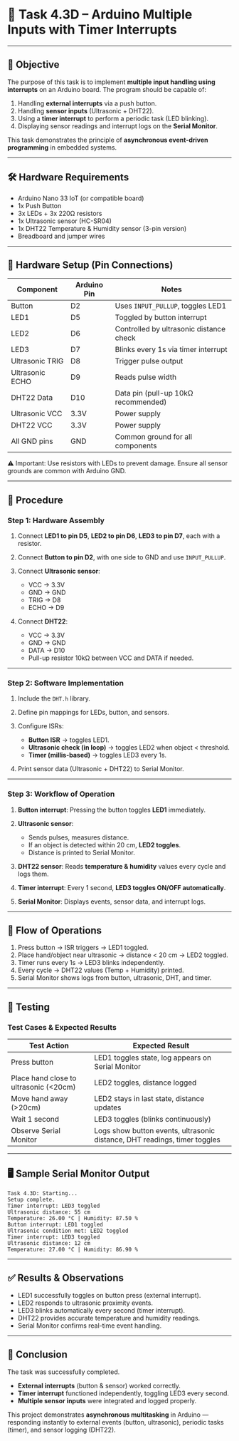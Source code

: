 # 📘 Task 4.3D – Arduino Multiple Inputs with Timer Interrupts

---

## 🎯 Objective

The purpose of this task is to implement **multiple input handling using interrupts** on an Arduino board. The program should be capable of:

1. Handling **external interrupts** via a push button.
2. Handling **sensor inputs** (Ultrasonic + DHT22).
3. Using a **timer interrupt** to perform a periodic task (LED blinking).
4. Displaying sensor readings and interrupt logs on the **Serial Monitor**.

This task demonstrates the principle of **asynchronous event-driven programming** in embedded systems.

---

## 🛠️ Hardware Requirements

* Arduino Nano 33 IoT (or compatible board)
* 1x Push Button
* 3x LEDs + 3x 220Ω resistors
* 1x Ultrasonic sensor (HC-SR04)
* 1x DHT22 Temperature & Humidity sensor (3-pin version)
* Breadboard and jumper wires

---

## 🔌 Hardware Setup (Pin Connections)

| Component       | Arduino Pin | Notes                                   |
| --------------- | ----------- | --------------------------------------- |
| Button          | D2          | Uses `INPUT_PULLUP`, toggles LED1       |
| LED1            | D5          | Toggled by button interrupt             |
| LED2            | D6          | Controlled by ultrasonic distance check |
| LED3            | D7          | Blinks every 1s via timer interrupt     |
| Ultrasonic TRIG | D8          | Trigger pulse output                    |
| Ultrasonic ECHO | D9          | Reads pulse width                       |
| DHT22 Data      | D10         | Data pin (pull-up 10kΩ recommended)     |
| Ultrasonic VCC  | 3.3V        | Power supply                            |
| DHT22 VCC       | 3.3V        | Power supply                            |
| All GND pins    | GND         | Common ground for all components        |

⚠️ Important: Use resistors with LEDs to prevent damage. Ensure all sensor grounds are common with Arduino GND.

---

## 📜 Procedure

### Step 1: Hardware Assembly

1. Connect **LED1 to pin D5**, **LED2 to pin D6**, **LED3 to pin D7**, each with a resistor.
2. Connect **Button to pin D2**, with one side to GND and use `INPUT_PULLUP`.
3. Connect **Ultrasonic sensor**:

   * VCC → 3.3V
   * GND → GND
   * TRIG → D8
   * ECHO → D9
4. Connect **DHT22**:

   * VCC → 3.3V
   * GND → GND
   * DATA → D10
   * Pull-up resistor 10kΩ between VCC and DATA if needed.

---

### Step 2: Software Implementation

1. Include the `DHT.h` library.
2. Define pin mappings for LEDs, button, and sensors.
3. Configure ISRs:

   * **Button ISR** → toggles LED1.
   * **Ultrasonic check (in loop)** → toggles LED2 when object < threshold.
   * **Timer (millis-based)** → toggles LED3 every 1s.
4. Print sensor data (Ultrasonic + DHT22) to Serial Monitor.

---

### Step 3: Workflow of Operation

1. **Button interrupt**: Pressing the button toggles **LED1** immediately.
2. **Ultrasonic sensor**:

   * Sends pulses, measures distance.
   * If an object is detected within 20 cm, **LED2 toggles**.
   * Distance is printed to Serial Monitor.
3. **DHT22 sensor**: Reads **temperature & humidity** values every cycle and logs them.
4. **Timer interrupt**: Every 1 second, **LED3 toggles ON/OFF automatically**.
5. **Serial Monitor**: Displays events, sensor data, and interrupt logs.

---

## 🔎 Flow of Operations

1. Press button → ISR triggers → LED1 toggled.
2. Place hand/object near ultrasonic → distance < 20 cm → LED2 toggled.
3. Timer runs every 1s → LED3 blinks independently.
4. Every cycle → DHT22 values (Temp + Humidity) printed.
5. Serial Monitor shows logs from button, ultrasonic, DHT, and timer.

---

## 🧪 Testing

### Test Cases & Expected Results

| Test Action                            | Expected Result                                                           |
| -------------------------------------- | ------------------------------------------------------------------------- |
| Press button                           | LED1 toggles state, log appears on Serial Monitor                         |
| Place hand close to ultrasonic (<20cm) | LED2 toggles, distance logged                                             |
| Move hand away (>20cm)                 | LED2 stays in last state, distance updates                                |
| Wait 1 second                          | LED3 toggles (blinks continuously)                                        |
| Observe Serial Monitor                 | Logs show button events, ultrasonic distance, DHT readings, timer toggles |

---

## 🖥️ Sample Serial Monitor Output

```
Task 4.3D: Starting...
Setup complete.
Timer interrupt: LED3 toggled
Ultrasonic distance: 55 cm
Temperature: 26.00 °C | Humidity: 87.50 %
Button interrupt: LED1 toggled
Ultrasonic condition met: LED2 toggled
Timer interrupt: LED3 toggled
Ultrasonic distance: 12 cm
Temperature: 27.00 °C | Humidity: 86.90 %
```

---

## ✅ Results & Observations

* LED1 successfully toggles on button press (external interrupt).
* LED2 responds to ultrasonic proximity events.
* LED3 blinks automatically every second (timer interrupt).
* DHT22 provides accurate temperature and humidity readings.
* Serial Monitor confirms real-time event handling.

---

## 📌 Conclusion

The task was successfully completed.

* **External interrupts** (button & sensor) worked correctly.
* **Timer interrupt** functioned independently, toggling LED3 every second.
* **Multiple sensor inputs** were integrated and logged properly.

This project demonstrates **asynchronous multitasking** in Arduino — responding instantly to external events (button, ultrasonic), periodic tasks (timer), and sensor logging (DHT22).

